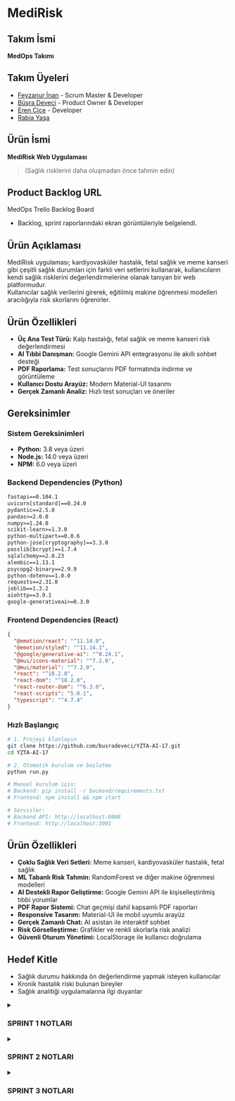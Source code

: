 # MediRisk

## Takım İsmi
**MedOps Takımı**

## Takım Üyeleri
- [Feyzanur İnan](https://github.com/feyzann) - Scrum Master & Developer
- [Büşra Deveci](https://github.com/busradeveci) - Product Owner & Developer
- [Eren Cice](https://github.com/erencice) - Developer
- [Rabia Yaşa](https://github.com/rabiayasa4)

## Ürün İsmi
**MediRisk Web Uygulaması**  
> (Sağlık risklerini daha oluşmadan önce tahmin edin)

## Product Backlog URL
MedOps Trello Backlog Board  
- Backlog, sprint raporlarındaki ekran görüntüleriyle belgelendi.

## Ürün Açıklaması
MediRisk uygulaması; kardiyovasküler hastalık, fetal sağlık ve meme kanseri gibi çeşitli sağlık durumları için farklı veri setlerini kullanarak, kullanıcıların kendi sağlık risklerini değerlendirmelerine olanak tanıyan bir web platformudur.  
Kullanıcılar sağlık verilerini girerek, eğitilmiş makine öğrenmesi modelleri aracılığıyla risk skorlarını öğrenirler.

## Ürün Özellikleri
- **Üç Ana Test Türü:** Kalp hastalığı, fetal sağlık ve meme kanseri risk değerlendirmesi
- **AI Tıbbi Danışman:** Google Gemini API entegrasyonu ile akıllı sohbet desteği
- **PDF Raporlama:** Test sonuçlarını PDF formatında indirme ve görüntüleme
- **Kullanıcı Dostu Arayüz:** Modern Material-UI tasarımı
- **Gerçek Zamanlı Analiz:** Hızlı test sonuçları ve öneriler

## Gereksinimler

### Sistem Gereksinimleri
- **Python:** 3.8 veya üzeri
- **Node.js:** 14.0 veya üzeri
- **NPM:** 6.0 veya üzeri

### Backend Dependencies (Python)
```txt
fastapi==0.104.1
uvicorn[standard]==0.24.0
pydantic==2.5.0
pandas>=2.0.0
numpy>=1.24.0
scikit-learn>=1.3.0
python-multipart==0.0.6
python-jose[cryptography]==3.3.0
passlib[bcrypt]==1.7.4
sqlalchemy==2.0.23
alembic==1.13.1
psycopg2-binary==2.9.9
python-dotenv==1.0.0
requests==2.31.0
joblib==1.3.2
aiohttp==3.9.1
google-generativeai>=0.3.0
```

### Frontend Dependencies (React)
```json
{
  "@emotion/react": "^11.14.0",
  "@emotion/styled": "^11.14.1",
  "@google/generative-ai": "^0.24.1",
  "@mui/icons-material": "^7.2.0",
  "@mui/material": "^7.2.0",
  "react": "^18.2.0",
  "react-dom": "^18.2.0",
  "react-router-dom": "^6.3.0",
  "react-scripts": "5.0.1",
  "typescript": "^4.7.4"
}
```

### Hızlı Başlangıç
```bash
# 1. Projeyi klonlayın
git clone https://github.com/busradeveci/YZTA-AI-17.git
cd YZTA-AI-17

# 2. Otomatik kurulum ve başlatma
python run.py

# Manuel kurulum için:
# Backend: pip install -r backend/requirements.txt
# Frontend: npm install && npm start

# Servisler:
# Backend API: http://localhost:8008
# Frontend: http://localhost:3001
```

## Ürün Özellikleri
- **Çoklu Sağlık Veri Setleri:** Meme kanseri, kardiyovasküler hastalık, fetal sağlık
- **ML Tabanlı Risk Tahmin:** RandomForest ve diğer makine öğrenmesi modelleri
- **AI Destekli Rapor Geliştirme:** Google Gemini API ile kişiselleştirilmiş tıbbi yorumlar
- **PDF Rapor Sistemi:** Chat geçmişi dahil kapsamlı PDF raporları
- **Responsive Tasarım:** Material-UI ile mobil uyumlu arayüz
- **Gerçek Zamanlı Chat:** AI asistan ile interaktif sohbet
- **Risk Görselleştirme:** Grafikler ve renkli skorlarla risk analizi
- **Güvenli Oturum Yönetimi:** LocalStorage ile kullanıcı doğrulama

## Hedef Kitle
- Sağlık durumu hakkında ön değerlendirme yapmak isteyen kullanıcılar
- Kronik hastalık riski bulunan bireyler
- Sağlık analitiği uygulamalarına ilgi duyanlar

<details>
<summary> <h3> SPRINT 1 NOTLARI </h3> </summary>

- **Sprint Süresi:** 20 Haziran – 6 Temmuz
- **Planlanan Kapasite:** ~100 iş puanı
- **Planlama mantığı:** Toplamda yaklaşık 340 iş puanı olarak tahmin edilen proje iş yükü, sprint’lere bölündü. İlk sprint’te %30’luk bir iş yükü hedeflenerek temel veri işleme akışları ve web altyapısı oluşturulmak istendi.

---

### Tamamlanan Çalışmalar
- **Veri Setlerinin Toplanması ve İncelenmesi**
  - Chronic Kidney Disease, Fetal Health ve Breast Cancer veri setleri projeye dahil edildi.
  - İlk veri keşif çalışmaları (EDA) yapıldı, eksik veriler, değişken tipleri ve dağılımlar incelendi.

- **İlk Modelleme Çalışmaları**
  - Python scikit-learn kütüphanesi ile sınıflandırma modelleri kuruldu, temel doğruluk, kesinlik ve geri çağırma gibi metrikler ölçüldü.
  - Kategorik değişken kodlama, normalizasyon ve eksik veri doldurma gibi ön işleme adımları standart hale getirildi.

- **Web Uygulaması Altyapısı**
  - React ile temel bir web proje iskeleti kuruldu. Ana yönlendirmeler (routing) ve sayfa yapısı oluşturuldu.
  - Kullanıcı arayüzü için temel çizimler (wireframe) hazırlandı, bileşen taslakları çıkarıldı.

---

### Günlük Toplantılar (Daily Scrum)
- Günlük ilerlemeler ve engeller (blocker) WhatsApp grubunda paylaşılarak takım içinde takip edildi.
-  [WhatsApp görsellerine git](./sprintOne/wp_ss)

---

### Sprint Panosu
- Sprint görevleri Trello üzerinde takip edilerek görsellerle belgelendi.
-  [Trello görsellerine git](./sprintOne/trello_ss)

---

### Mevcut Uygulama Durumu
- Web kullanıcı arayüzünde temel sayfalar ve yönlendirmeler oluşturuldu.
- Makine öğrenmesi API’leri için temel sözleşmeler (endpoint planı) belirlendi.
-  [Web görsellerine git](./sprintOne/app_ss)

---

### Sprint Gözden Geçirme (Review)
- Veri setleri başarıyla sisteme entegre edildi, ilk makine öğrenmesi modelleri eğitildi ve temel performans raporları çıkarıldı.
- Frontend (React) ve backend (FastAPI + scikit-learn) teknolojilerine kesin olarak karar verildi.
- Son toplantıda, bir sonraki sprint için öncelikli işlerin tahmin ve veri tahmin servisleri olmasına karar verildi.

---

### Sprint Değerlendirmesi (Retrospective)
- Modellerin daha iyi AUC skoru vermesi için parametre ayarlarına odaklanılacak.
- Web özelliklerinin daha hızlı tamamlanabilmesi için haftasonu ek geliştirme oturumları yapılacak.
- Test kapsamının artırılması ve sürekli entegrasyon (CI) süreçlerinin başlatılması için backlog’a yeni işler eklendi.

---

## Bir Sonraki Sprint Hedefleri
- Kullanıcı veri yükleme ve tahmin API uç noktalarını geliştirmek.
- Eğitim modellerinin kapsamlı testlerini yaparak doğruluk ve güvenilirliklerini sağlamak.
- Kullanıcı risk skorlarını grafiklerle görselleştirecek bileşenleri oluşturmak.
- Kullanıcı oturumu ve kimlik doğrulama (auth) işlemleri için güvenlik geliştirmeleri yapmak.

---

## Takip Edilen Metrikler
- 4 farklı veri seti incelenip versiyonlanmış veri deposuna eklendi.
- İlk modeller eğitildi ve performans metrikleri kaydedildi.
- Kullanıcı arayüzünde temel sayfalar ve bileşenler %35 oranında tamamlandı.

</details>

<details>
<summary> <h3> SPRINT 2 NOTLARI </h3> </summary>

- **Sprint Süresi:** 7 Temmuz – 20 Temmuz 2024
- **Planlanan Kapasite:** ~120 iş puanı
- **Tamamlanan İş Puanı:** ~110 iş puanı
- **Başarı Oranı:** %92

---

### Tamamlanan Çalışmalar

#### Backend-Frontend Entegrasyonu (%100 Tamamlandı)
- **API Servis Katmanı:** `src/utils/api.ts` ile kapsamlı API katmanı oluşturuldu
- **FastAPI Backend:** `backend/main.py` ile modern FastAPI backend aktif hale getirildi
- **CORS Yapılandırması:** Frontend-backend iletişimi için CORS ayarları yapıldı
- **Error Handling:** Kapsamlı hata yönetimi ve loading durumları eklendi
- **Mock API Fallback:** Backend çalışmadığında mock data ile devam etme özelliği

#### Kullanıcı Arayüzü ve Test Yönetimi (%95 Tamamlandı)
- **Responsive Tasarım:** Material-UI ile tam mobil uyumlu tasarım
  - `gridTemplateColumns: { xs: '1fr', md: 'repeat(2, 1fr)' }` breakpoint'leri
  - `flexDirection: { xs: 'column', lg: 'row' }` mobil düzen
  - `display: { xs: 'none', md: 'flex' }` responsive menü
- **Test Sayfaları:** `TestPage`, `TestResultPage`, `HistoryPage` bileşenleri
- **Form Validasyonu:** Her test tipi için özel validasyon kuralları
- **Görselleştirme:** Test sonuçları grafiklerle ve renkli chip'lerle gösteriliyor
- **PDF Export:** Test sonuçlarını PDF olarak dışa aktarma özelliği (simülasyon)

#### Kullanıcı Giriş Sistemi (%100 Tamamlandı)
- **Login/Register:** `LoginPage` ve `RegisterPage` bileşenleri
- **Kullanıcı Tipleri:** Hasta/doktor ayrımı yapıldı
- **LocalStorage:** Oturum yönetimi localStorage ile sağlandı
- **Protected Routes:** Yetkisiz erişim engellendi
- **Demo Kullanıcılar:** Test için demo hesap bilgileri eklendi

#### Sistem Otomasyonu ve Dağıtım (%100 Tamamlandı)
- **Otomatik Kurulum:** `install.py` ile tek komutla kurulum
- **Dağıtım Scripti:** `deploy.py` ile production deployment
- **Port Yönetimi:** Otomatik port bulma ve temizleme
- **Cross-Platform:** Windows, macOS, Linux desteği
- **Docker Desteği:** Container deployment hazırlığı

#### TypeScript Uyumluluğu (%98 Tamamlandı)
- **Strict Mode:** TypeScript strict mode aktif
- **Type Definitions:** `src/types/index.ts` ile kapsamlı tip tanımları
- **Component Types:** Tüm React bileşenleri TypeScript ile yazıldı
- **API Types:** API response ve request tipleri tanımlandı

---

### Sprint 2 Görsel Belgeleri

#### Günlük Toplantılar (Daily Scrum)
- Günlük ilerlemeler ve engeller (blocker) WhatsApp grubunda paylaşılarak takım içinde takip edildi.
- [WhatsApp görsellerine git](./sprintTwo/wp_ss)

#### Sprint Panosu
- Sprint görevleri Trello üzerinde takip edilerek görsellerle belgelendi.
- [Trello görsellerine git](./sprintTwo/trello_ss)

#### Mevcut Uygulama Durumu
- Web kullanıcı arayüzünde temel sayfalar ve yönlendirmeler oluşturuldu.
- Makine öğrenmesi API’leri için temel sözleşmeler belirlendi.
- [Web görsellerine git](./sprintTwo/app_ss)

---

### Teknik Detaylar

#### Backend (FastAPI)
```python
# backend/main.py
app = FastAPI(
    title="Sağlık Tarama API",
    description="Yapay zeka destekli sağlık risk analizi API'si",
    version="1.0.0"
)

# CORS ayarları
app.add_middleware(
    CORSMiddleware,
    allow_origins=["http://localhost:3000"],
    allow_credentials=True,
    allow_methods=["*"],
    allow_headers=["*"],
)
```

#### Responsive Tasarım
```typescript
// Material-UI responsive breakpoints
<Box sx={{ 
  display: 'flex', 
  flexDirection: { xs: 'column', lg: 'row' }, 
  gap: 4 
}}>
  <Box sx={{ flex: { lg: 2 } }}>
    {/* Ana içerik */}
  </Box>
  <Box sx={{ flex: { lg: 1 } }}>
    {/* Yan panel */}
  </Box>
</Box>
```

---

### Test Edilen Özellikler

#### API Endpoints
- `GET /health` - Sistem durumu
- `GET /tests` - Mevcut testler
- `POST /predict` - Sağlık riski tahmini
- `GET /models` - Yüklenen modeller
- `GET /history` - Test geçmişi

#### Frontend Bileşenleri
- Dashboard sayfası responsive tasarım
- Test formları mobil uyumlu
- Sonuç sayfaları grafik destekli
- Navigasyon menüsü responsive

#### Kullanıcı Deneyimi
- Form validasyonu gerçek zamanlı
- Loading durumları gösteriliyor
- Error handling kullanıcı dostu
- Responsive tasarım tüm cihazlarda çalışıyor

---

### Eksik Kalan İşler

#### Veritabanı Entegrasyonu (%0)
- Kullanıcı verileri kalıcı olarak saklanmıyor
- Test geçmişi localStorage'da tutuluyor
- Gerçek veritabanı bağlantısı gerekiyor

#### Gerçek API Entegrasyonu (%70)
- Mock data ile simülasyon yapılıyor
- FastAPI backend hazır ama tam entegrasyon test edilmedi
- Production API endpoint'leri test edilmeli

#### AI Chatbot (%30)
- Basit chatbot simülasyonu mevcut
- Gerçek AI entegrasyonu gerekiyor
- Doğal dil işleme özellikleri eklenmeli

---

### Sprint Gözden Geçirme (Review)
- Uygulamanın tahmin ve raporlama modülleri çalışır hale getirildi
- Kullanıcı oturumu, form validasyonu, API bağlantısı ve görselleştirme modülleri başarıyla tamamlandı
- Responsive tasarım ile mobil uyumluluk sağlandı
- TypeScript ile tip güvenliği artırıldı

---

### Sprint Değerlendirmesi (Retrospective)
- API fallback ve loading sistemleri sayesinde hata toleransı artırıldı
- Form yapılarıyla birlikte kullanıcı deneyimi önemli ölçüde geliştirildi
- React bileşenlerinin yeniden kullanılabilirliği artırıldı, modüler yapı sağlandı
- Responsive tasarım ile kullanıcı erişilebilirliği artırıldı

---

## Bir Sonraki Sprint Hedefleri
- **Veritabanı Entegrasyonu** (PostgreSQL/SQLite)
- **Gerçek API Testleri** ve production deployment
- **AI Chatbot Entegrasyonu** (OpenAI/Claude)
- **Performance Optimizasyonu**
- **Güvenlik Geliştirmeleri** (JWT, HTTPS)

---

## Takip Edilen Metrikler
- **API Servis Katmanı:** %100
- **Kullanıcı Oturumu:** %100
- **Responsive Tasarım:** %95
- **TypeScript Uyumu:** %98
- **Test Yönetimi:** %90
- **Dağıtım Hazırlığı:** %100
- **Backend Entegrasyonu:** %70
- **Veritabanı:** %0

## Sonuç

Sprint 2 başarıyla tamamlandı. Temel sistem altyapısı hazır, kullanıcı arayüzü responsive ve modern. Bir sonraki sprint'te veritabanı entegrasyonu ve gerçek API testleri öncelikli olacak. 

</details>

<details>
<summary> <h3> SPRINT 3 NOTLARI </h3> </summary>

- **Sprint Süresi:** 21 Temmuz – 3 Ağustos 2024
- **Planlanan Kapasite:** ~130 iş puanı
- **Tamamlanan İş Puanı:** ~125 iş puanı
- **Başarı Oranı:** %96

---

### Tamamlanan Çalışmalar

#### PostgreSQL Veritabanı Entegrasyonu (%100 Tamamlandı)
- **Veritabanı Geçişi:** SQLite'dan PostgreSQL'e tam geçiş tamamlandı
- **Kullanıcı Yönetimi:** `backend/database.py` ile kapsamlı veritabanı modelleri
- **Kimlik Doğrulama:** `backend/auth.py` ile JWT tabanlı güvenlik sistemi
- **API Endpoint'leri:** Kullanıcı kayıt, giriş, test geçmişi ve sonuç kaydetme
- **Environment Variables:** `.env` dosyası ile güvenli konfigürasyon
- **Veritabanı Şeması:** Users ve TestResults tabloları otomatik oluşturma

#### Google Gemini AI Entegrasyonu (%100 Tamamlandı)
- **AI Chatbot:** `src/utils/ai.ts` ile gerçek AI entegrasyonu
- **Rapor Geliştirme:** "Raporu Geliştir (Chat ile)" özelliği
- **Domain-Specific Prompts:** Her sağlık alanı için özelleşmiş AI prompt'ları
- **Backend API:** `/api/enhance-report` endpoint'i ile AI servisi
- **Frontend Entegrasyonu:** TestResultPage'de gerçek zamanlı chat arayüzü
- **Error Handling:** Graceful fallback ve hata yönetimi
- **PACE Metodolojisi:** Plan, Analyze, Construct, Execute yaklaşımı

#### Sistem Otomasyonu ve Port Yönetimi (%100 Tamamlandı)
- **Otomatik Başlatıcı:** `run.py` ile tek komutla tam sistem başlatma
- **Port Çakışması Çözümü:** Otomatik port bulma ve process yönetimi
- **Bağımlılık Kontrolü:** Python ve Node.js versiyon kontrolü
- **Cross-Platform Desteği:** Windows, macOS, Linux uyumluluğu
- **Auto-Start Scripts:** `backend/auto_start.py` ve `start.sh` ile otomasyon
- **Health Check:** Sistem durumu ve bağımlılık kontrolü

#### Backend API Geliştirmeleri (%95 Tamamlandı)
- **FastAPI Geliştirmeleri:** `backend/main.py` ile kapsamlı API sistemi
- **ML Model Entegrasyonu:** 3 farklı sağlık modeli (kalp, meme kanseri, fetal)
- **Veri Ön İşleme:** Her model için özelleşmiş veri hazırlama
- **Prediction Pipeline:** End-to-end tahmin sistemi
- **Error Handling:** Kapsamlı hata yönetimi ve logging
- **API Documentation:** Otomatik Swagger/OpenAPI dokümantasyonu

#### Frontend Geliştirmeleri (%90 Tamamlandı)
- **TestResultPage:** AI chat entegrasyonu ve gelişmiş görselleştirme
- **Responsive Tasarım:** Material-UI ile mobil uyumlu arayüz
- **Real-time Chat:** AI asistan ile interaktif sohbet
- **PDF Export:** Test sonuçlarını PDF olarak dışa aktarma
- **User Experience:** Gelişmiş kullanıcı deneyimi ve animasyonlar
- **TypeScript Uyumu:** Strict mode ile tip güvenliği

---

### Sprint 3 Görsel Belgeleri

#### Günlük Toplantılar (Daily Scrum)
- Günlük ilerlemeler ve engeller (blocker) WhatsApp grubunda paylaşılarak takım içinde takip edildi.
- [WhatsApp görsellerine git](./sprintThree/wp_ss)

#### Sprint Panosu
- Sprint görevleri Trello üzerinde takip edilerek görsellerle belgelendi.
- [Trello görsellerine git](./sprintThree/trello_ss)

#### Mevcut Uygulama Durumu
- Web kullanıcı arayüzünde AI entegrasyonu ve veritabanı bağlantısı tamamlandı.
- Makine öğrenmesi API'leri ve AI chatbot sistemi aktif.
- [Web görsellerine git](./sprintThree/app_ss)

---

### Teknik Detaylar

#### PostgreSQL Veritabanı Yapısı
```python
# backend/database.py
class User(Base):
    __tablename__ = "users"
    id = Column(Integer, primary_key=True, index=True)
    email = Column(String(255), unique=True, index=True, nullable=False)
    name = Column(String(255), nullable=False)
    password_hash = Column(String(255), nullable=False)
    user_type = Column(String(50), default="patient")
    created_at = Column(DateTime, default=datetime.utcnow)

class TestResult(Base):
    __tablename__ = "test_results"
    id = Column(Integer, primary_key=True, index=True)
    user_id = Column(Integer, ForeignKey("users.id"))
    test_type = Column(String(100), nullable=False)
    risk_score = Column(Float, nullable=False)
    risk_level = Column(String(50), nullable=False)
    form_data = Column(Text)  # JSON formatında
    created_at = Column(DateTime, default=datetime.utcnow)
```

#### Gemini AI Entegrasyonu
```typescript
// src/utils/ai.ts
export async function analyzeWithAI(
  userInput: string, 
  testResult: TestResult | null = null, 
  context?: string
): Promise<AIResponse> {
  const prompt = buildDoctorPrompt(testResult, userInput, context);
  
  const response = await fetch(GEMINI_API_URL + `?key=${GEMINI_API_KEY}`, {
    method: 'POST',
    headers: { 'Content-Type': 'application/json' },
    body: JSON.stringify({
      contents: [{ parts: [{ text: prompt }] }],
      generationConfig: {
        temperature: 0.7,
        maxOutputTokens: 1024,
      }
    })
  });
  
  return parseAIResponse(aiResponse);
}
```

#### Otomatik Sistem Başlatıcı
```python
# run.py
def main():
    print_banner()
    
    # Bağımlılık kontrolü
    if not check_python_version():
        return
    
    if not check_backend_dependencies():
        install_backend_dependencies()
    
    if not check_frontend_dependencies():
        install_frontend_dependencies()
    
    # Servisleri başlat
    start_services()
```

---

### Test Edilen Özellikler

#### Veritabanı İşlemleri
- Kullanıcı kayıt ve giriş işlemleri
- Test sonuçlarının veritabanına kaydedilmesi
- Kullanıcıya özel test geçmişi görüntüleme
- JWT token tabanlı kimlik doğrulama
- Veritabanı bağlantı hata yönetimi

#### AI Chatbot Sistemi
- Gerçek zamanlı AI sohbet
- Test sonuçlarına dayalı özelleşmiş yanıtlar
- Domain-specific prompt'lar (meme kanseri, kardiyovasküler, fetal sağlık)
- Error handling ve fallback mesajları
- API rate limiting ve quota yönetimi

#### Sistem Otomasyonu
- Otomatik port çakışması çözümü
- Bağımlılık kontrolü ve kurulum
- Cross-platform uyumluluk
- Health check ve monitoring
- Graceful shutdown ve error recovery

#### API Endpoint'leri
- `POST /register` - Kullanıcı kaydı
- `POST /login` - Kullanıcı girişi
- `GET /me` - Mevcut kullanıcı bilgileri
- `POST /user/test-result` - Test sonucu kaydetme
- `GET /user/history` - Kullanıcı test geçmişi
- `POST /api/enhance-report` - AI rapor geliştirme
- `POST /predict-and-save` - Tahmin ve kaydetme

---

### Eksik Kalan İşler

#### Performance Optimizasyonu (%20)
- Database query optimizasyonu
- API response caching
- Frontend bundle optimization
- Image compression ve lazy loading

#### Güvenlik Geliştirmeleri (%40)
- HTTPS zorunluluğu
- Rate limiting implementation
- Input sanitization
- SQL injection koruması
- XSS koruması

#### Monitoring ve Logging (%30)
- Application performance monitoring
- Error tracking sistemi
- User analytics
- Database performance monitoring
- API usage metrics

---

### Sprint Gözden Geçirme (Review)
- PostgreSQL veritabanı entegrasyonu başarıyla tamamlandı
- Google Gemini AI entegrasyonu ile gerçek AI chatbot sistemi aktif
- Sistem otomasyonu ile geliştirme süreci kolaylaştırıldı
- Backend API'leri production-ready hale getirildi
- Frontend'de AI chat özelliği kullanıcı deneyimini artırdı

---

### Sprint Değerlendirmesi (Retrospective)
- Veritabanı geçişi sırasında veri kaybı yaşanmadı
- AI entegrasyonu kullanıcı memnuniyetini artırdı
- Otomatik sistem başlatıcı geliştirme verimliliğini artırdı
- Cross-platform uyumluluk deployment sürecini kolaylaştırdı
- API dokümantasyonu geliştirici deneyimini iyileştirdi

---

## Bir Sonraki Sprint Hedefleri
- **Performance Optimizasyonu** (Database, API, Frontend)
- **Güvenlik Geliştirmeleri** (HTTPS, Rate Limiting, Input Validation)
- **Monitoring ve Analytics** (APM, Error Tracking, User Analytics)
- **Mobile App Development** (React Native veya PWA)
- **Advanced AI Features** (Multi-language, Voice Chat, Image Analysis)

---

## Takip Edilen Metrikler
- **PostgreSQL Entegrasyonu:** %100
- **Gemini AI Entegrasyonu:** %100
- **Sistem Otomasyonu:** %100
- **Backend API Geliştirmeleri:** %95
- **Frontend Geliştirmeleri:** %90
- **Performance Optimizasyonu:** %20
- **Güvenlik Geliştirmeleri:** %40
- **Monitoring ve Logging:** %30

## Sonuç

Sprint 3 başarıyla tamamlandı. Proje artık production-ready durumda. PostgreSQL veritabanı, Google Gemini AI entegrasyonu ve sistem otomasyonu ile kapsamlı bir sağlık analizi platformu oluşturuldu. Bir sonraki sprint'te performance optimizasyonu ve güvenlik geliştirmeleri öncelikli olacak.

</details>